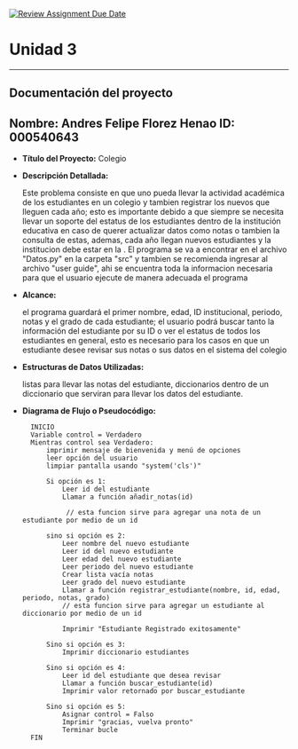 [![Review Assignment Due Date](https://classroom.github.com/assets/deadline-readme-button-22041afd0340ce965d47ae6ef1cefeee28c7c493a6346c4f15d667ab976d596c.svg)](https://classroom.github.com/a/PehQeuqy)
# Unidad 3
---
## Documentación del proyecto
Nombre:  Andres Felipe Florez Henao
ID:  000540643
---

- **Título del Proyecto:** Colegio
- **Descripción Detallada:**
    
    Este problema consiste en que uno pueda llevar la actividad académica de los estudiantes en un colegio y tambien registrar los nuevos que lleguen cada año; esto es importante debido a que siempre se necesita llevar un soporte del estatus de los estudiantes dentro de la institución educativa en caso de querer actualizar datos como notas o tambien la consulta de estas, ademas, cada año llegan nuevos estudiantes y la institucion debe estar en la . El programa se va a encontrar en el archivo "Datos.py" en la carpeta "src" y tambien se recomienda ingresar al archivo "user guide", ahi se encuentra toda la informacion necesaria para que el usuario ejecute de manera adecuada el programa
    
- **Alcance:**

    el programa guardará el primer nombre, edad, ID institucional, periodo, notas y el grado de cada estudiante; el usuario podrá buscar tanto la información del estudiante por su ID o ver el estatus de todos los estudiantes en general, esto es necesario para los casos en que un estudiante desee revisar sus notas o sus datos en el sistema del colegio
- **Estructuras de Datos Utilizadas:**

    listas para llevar las notas del estudiante, diccionarios dentro de un diccionario que serviran para llevar los datos del estudiante.
- **Diagrama de Flujo o Pseudocódigo:**

        INICIO
        Variable control = Verdadero
        Mientras control sea Verdadero:
            imprimir mensaje de bienvenida y menú de opciones
            leer opción del usuario
            limpiar pantalla usando "system('cls')"

            Si opción es 1:
                Leer id del estudiante
                Llamar a función añadir_notas(id)       
                
                 // esta funcion sirve para agregar una nota de un estudiante por medio de un id

            sino si opción es 2:
                Leer nombre del nuevo estudiante
                Leer id del nuevo estudiante
                Leer edad del nuevo estudiante
                Leer periodo del nuevo estudiante
                Crear lista vacía notas
                Leer grado del nuevo estudiante
                Llamar a función registrar_estudiante(nombre, id, edad, periodo, notas, grado) 
                // esta funcion sirve para agregar un estudiante al diccionario por medio de un id

                Imprimir "Estudiante Registrado exitosamente"

            Sino si opción es 3:
                Imprimir diccionario estudiantes

            Sino si opción es 4:
                Leer id del estudiante que desea revisar
                Llamar a función buscar_estudiante(id)
                Imprimir valor retornado por buscar_estudiante

            Sino si opción es 5:
                Asignar control = Falso
                Imprimir "gracias, vuelva pronto"
                Terminar bucle
        FIN